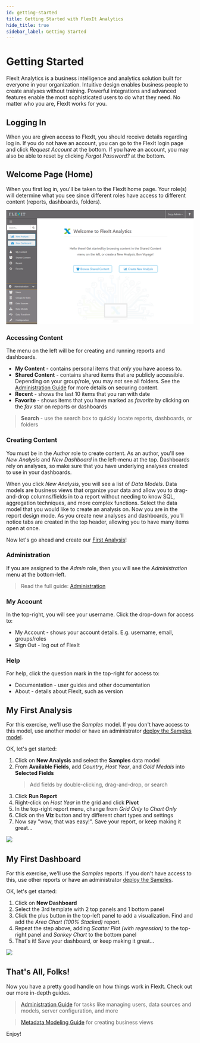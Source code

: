 ```yaml
---
id: getting-started
title: Getting Started with FlexIt Analytics
hide_title: true
sidebar_label: Getting Started
---
```


# Getting Started

FlexIt Analytics is a business intelligence and analytics solution built for everyone in your organization. Intuitive design enables business people to create analyses without training. Powerful integrations and advanced features enable the most sophisticated users to do what they need. No matter who you are, FlexIt works for you.

## Logging In
When you are given access to FlexIt, you should receive details regarding log in. If you do not have an account, you can go to the FlexIt login page and click *Request Account* at the bottom. If you have an account, you may also be able to reset by clicking *Forgot Password?* at the bottom.

## Welcome Page (Home)
When you first log in, you'll be taken to the FlexIt home page. Your role(s) will determine what you see since different roles have access to different content (reports, dashboards, folders).

![](/img/start_home.png)

### Accessing Content
The menu on the left will be for creating and running reports and dashboards.

*   **My Content** - contains personal items that *only* you have access to.
*   **Shared Content** - contains shared items that are publicly accessible. Depending on your group/role, you may not see all folders. See the [Administration Guide](administration#securing-content) for more details on securing content.
*   **Recent** - shows the last 10 items that you ran with date
*   **Favorite** - shows items that you have marked as *favorite* by clicking on the *fav* star on reports or dashboards

> **Search** - use the search box to quickly locate reports, dashboards, or folders

### Creating Content

You must be in the *Author* role to create content. As an author, you'll see *New Analysis* and *New Dashboard* in the left-menu at the top. Dashboards rely on analyses, so make sure that you have underlying analyses created to use in your dashboards.

When you click *New Analysis*, you will see a list of *Data Models*. Data models are business views that organize your data and allow you to drag-and-drop columns/fields in to a report without needing to know SQL, aggregation techniques, and more complex functions. Select the data model that you would like to create an analysis on. Now you are in the report design mode. As you create new analyses and dashboards, you'll notice tabs are created in the top header, allowing you to have many items open at once.

Now let's go ahead and create our [First Analysis](#my-first-analysis)!

### Administration

If you are assigned to the *Admin* role, then you will see the *Administration* menu at the bottom-left.
> Read the full guide: [Administration](administration)

### My Account

In the top-right, you will see your username. Click the drop-down for access to:
*   My Account - shows your account details. E.g. username, email, groups/roles
*   Sign Out - log out of FlexIt

### Help

For help, click the question mark in the top-right for access to:
*   Documentation - user guides and other documentation
*   About - details about FlexIt, such as version

## My First Analysis

For this exercise, we'll use the *Samples* model. If you don't have access to this model, use another model or have an administrator [deploy the Samples model](administration#samples).

OK, let's get started:

1.  Click on **New Analysis** and select the **Samples** data model
2.  From **Available Fields**, add *Country*, *Host Year*, and *Gold Medals* into **Selected Fields**
    > Add fields by double-clicking, drag-and-drop, or search
3.  Click **Run Report**
4.  Right-click on *Host Year* in the grid and click **Pivot**
5.  In the top-right report menu, change from *Grid Only* to *Chart Only*
6.  Click on the **Viz** button and try different chart types and settings
7.  Now say "wow, that was easy!". Save your report, or keep making it great...

<img src="/img/start_createreport.gif" />


## My First Dashboard

For this exercise, we'll use the *Samples* reports. If you don't have access to this, use other reports or have an administrator [deploy the Samples](administration#samples).

OK, let's get started:

1.  Click on **New Dashboard**
2.  Select the 3rd template with 2 top panels and 1 bottom panel
3.  Click the plus button in the top-left panel to add a visualization. Find and add the *Area Chart (100% Stacked)* report.
4.  Repeat the step above, adding *Scatter Plot (with regression)* to the top-right panel and *Sankey Chart* to the bottom panel
5.  That's it! Save your dashboard, or keep making it great...

<img src="/img/start_createdashboard.gif" />

## That's All, Folks!

Now you have a pretty good handle on how things work in FlexIt. Check out our more in-depth guides.

> [Administration Guide](administration) for tasks like managing users, data sources and models, server configuration, and more

> [Metadata Modeling Guide](datamodeling) for creating business views

Enjoy!